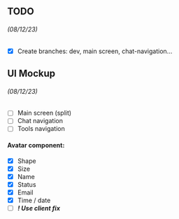 ## TODO

###### *(08/12/23)*
- [x] Create branches: dev, main screen, chat-navigation...



## UI Mockup

###### *(08/12/23)*
- [ ] Main screen (split)
- [ ] Chat navigation
- [ ] Tools navigation
#### Avatar component:
- [x] Shape
- [x] Size
- [x] Name
- [x] Status
- [x] Email
- [x] Time / date
- [ ] ***! Use client fix***
